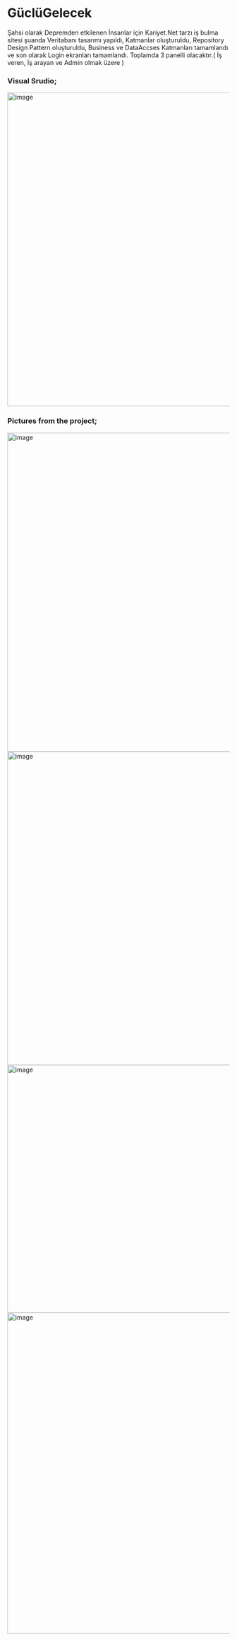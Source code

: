 # GüclüGelecek

Şahsi olarak Depremden etkilenen İnsanlar için Kariyet.Net tarzı iş bulma sitesi şuanda Veritabanı tasarımı yapıldı, Katmanlar oluşturuldu, Repository Design Pattern oluşturuldu, Business ve DataAccses Katmanları tamamlandı ve son olarak Login ekranları tamamlandı.
Toplamda 3 panelli olacaktır.( İş veren, İş arayan ve Admin olmak üzere )

<h3>Visual Srudio;</h3>
<img width="711" alt="image" src="https://github.com/Cangezgin1/GucluGelecek/assets/93928479/50003b16-ae75-471b-be12-49692a91f4f1">
<h3>Pictures from the project;</h3>
<img width="722" alt="image" src="https://github.com/Cangezgin1/GucluGelecek/assets/93928479/f5311baf-66c9-4620-9da6-4d4874e90031">
<img width="710" alt="image" src="https://github.com/Cangezgin1/GucluGelecek/assets/93928479/d11498a5-887f-49b7-83e6-2931f89a7536">
<img width="561" alt="image" src="https://github.com/Cangezgin1/GucluGelecek/assets/93928479/2037418e-e6c5-4da0-95f3-558bf38c14c5">
<img width="727" alt="image" src="https://github.com/Cangezgin1/GucluGelecek/assets/93928479/3d75b150-a0b6-4a80-865b-d56f69cb69bb">
